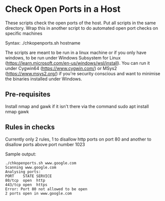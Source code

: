 # Check Open Ports in a Host

These scripts check the open ports of the host. Put all  scripts in the same directory. Wrap this in another script to do automated open port checks on specific machines

Syntax: ./chkopenports.sh hostname

The scripts are meant to be run in a linux machine or if you only have windows, to be run under Windows Subsystem for Linux (https://learn.microsoft.com/en-us/windows/wsl/install). You can run it under Cygwin64 (https://www.cygwin.com/) or MSys2 (https://www.msys2.org/) if you're security conscious and want to minimise the binaries installed under Windows.

## Pre-requisites

Install nmap and gawk if it isn't there via the command sudo apt install nmap gawk

## Rules in checks

Currently only 2 rules, 1 to disallow http ports on port 80 and another to disallow ports above port number 1023

Sample output:

	./chkopenports.sh www.google.com
	Scanning www.google.com
	Analysing ports:
	PORT    STATE SERVICE
	80/tcp  open  http
	443/tcp open  https
	Error: Port 80 not allowed to be open
	2 ports open in www.google.com
